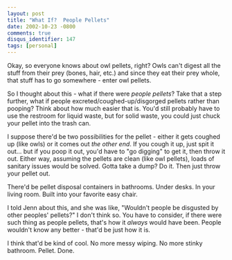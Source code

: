 ```yaml
---
layout: post
title: "What If?  People Pellets"
date: 2002-10-23 -0800
comments: true
disqus_identifier: 147
tags: [personal]
---
```

Okay, so everyone knows about owl pellets, right? Owls can't digest all
the stuff from their prey (bones, hair, etc.) and since they eat their
prey whole, that stuff has to go somewhere - enter owl pellets.

 So I thought about this - what if there were *people pellets*? Take
that a step further, what if people excreted/coughed-up/disgorged
pellets rather than pooping? Think about how much easier that is. You'd
still probably have to use the restroom for liquid waste, but for solid
waste, you could just chuck your pellet into the trash can.

 I suppose there'd be two possibilities for the pellet - either it gets
coughed up (like owls) or it comes out *the other end*. If you cough it
up, just spit it out... but if you poop it out, you'd have to "go
digging" to get it, then throw it out. Either way, assuming the pellets
are clean (like owl pellets), loads of sanitary issues would be solved.
Gotta take a dump? Do it. Then just throw your pellet out.

 There'd be pellet disposal containers in bathrooms. Under desks. In
your living room. Built into your favorite easy chair.

 I told Jenn about this, and she was like, "Wouldn't people be disgusted
by other peoples' pellets?" I don't think so. You have to consider, if
there were such thing as people pellets, that's how it *always* would
have been. People wouldn't know any better - that'd be just how it is.

 I think that'd be kind of cool. No more messy wiping. No more stinky
bathroom. Pellet. Done.
